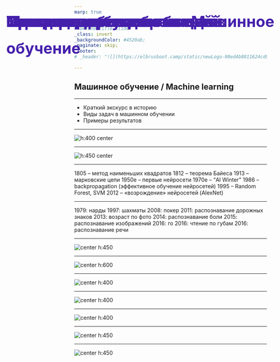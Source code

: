 ```yaml
---
marp: true


# Define title slide
_class: invert
_backgroundColor: #4520ab;
_paginate: skip;
_footer: 
# _header: "![](https://elbrusboot.camp/static/newLogo-00ed4b8011624cd94aa1812d35f25088.svg)"

---
```


<style>
img[alt~="center"] {
  display: block;
  margin: 0 auto;
}
h1 {
  position: absolute;
  left: 50px;
  top: 20px;
  right: 80px;
  height: 70px;
  line-height: 70px;
  margin-bottom: 20px;
  color: #4520ab;
  font-size: 30pt
}
a {
  color: #4520ab;
}
</style>



##  Машинное обучение / Machine learning





---

<!--- backgroundColor: white --->
<!--- paginate: true --->
<!-- header: "![](aux/Elbrus-bootcamp-RU.png)" -->

<style>
header {
    height: 675px;
    right: 20px;
    /* margin-bottom: 80px; */
}
header img {
    height: 60px;
    float: right;
 }
</style>

# Сегодня

- Краткий экскурс в историю 
- Виды задач в машинном обучении 
- Примеры результатов


--- 
<!-- _footer: 📝 [Машинное обучение для людей](https://vas3k.ru/blog/machine_learning/) -->

# Машинное обучение

![h:400 center](https://i.vas3k.ru/7r9.jpg)



---
<!-- _footer: 📝[Arvind Narayanan Twitter](https://twitter.com/random_walker/status/976836626121977858) -->

# Терминология

![h:450 center](https://devhumor.com/content/uploads/images/March2018/tech_buzz_words.png)

---

# Вехи

1805 – метод наименьших квадратов
1812 – теорема Байеса
1913 – марковские цепи
1950e – первые нейросети
1970е – “AI Winter”
1986 – backpropagation (эффективное обучение нейросетей)
1995 – Random Forest, SVM
2012 – «возрождение» нейросетей (AlexNet)

--- 

# Машины побеждают людей 

1979: нарды
1997: шахматы
2008: покер
2011: распознавание дорожных знаков
2013: возраст по фото
2014: распознавание боли
2015: распознавание изображений
2016: го
2016: чтение по губам
2016: распознавание речи

---
<!-- _footer: 📝[Machine Learning vs. Traditional Programming Paradigm](https://datalya.com/blog/machine-learning/machine-learning-vs-traditional-programming-paradigmm) 
-->

# Программирование vs. Машинное обучение

![center h:450](https://datalya.com/blog/content/4-machine-learning/11-machine-learning-vs-traditional-programming-paradigm/ml_vs_traditional_paradigm.png)


---
<!-- _footer: 📝 [Машинное обучение для людей](https://vas3k.ru/blog/machine_learning/) -->

# Типы задач 

![center h:600](https://i.vas3k.ru/7r6.jpg)



--- 
<!-- _footer: 📝[Нейрореволюция в головах и сёлах](https://habr.com/ru/post/277069/)  -->

# Пример: детекция объектов

![center h:400](https://hsto.org/files/035/947/865/035947865b38497e9d2e454f0b3e741b.PNG)


--- 
<!-- _footer: 📝[Raul Pesch, Twitter](https://twitter.com/raulpesch/status/664749621126799360) -->

# Пример: детекция эмоций 

![center h:400](https://pbs.twimg.com/media/CTmqQezWIAA-cD0?format=png&name=medium)


--- 
<!-- _footer: 📝[U-Net: Image Segmentation Network](https://neurohive.io/en/popular-networks/u-net/)  -->

# Сегментация изображений

![center h:400](https://neurohive.io/wp-content/uploads/2018/11/u-net-segmentation-e1542978983391.png)


--- 

<!-- _footer: 📝[Unpaired Image-to-Image Translation using Cycle-Consistent Adversarial Networks](https://junyanz.github.io/CycleGAN/)  -->

# Пример: перенос стиля 

![center h:450](https://junyanz.github.io/CycleGAN/images/objects.jpg)

--- 
<!-- _footer: 📝[Unpaired Image-to-Image Translation using Cycle-Consistent Adversarial Networks](https://junyanz.github.io/CycleGAN/) -->

# Пример: перенос стиля 

![center h:450](https://junyanz.github.io/CycleGAN/images/painting2photo.jpg)
